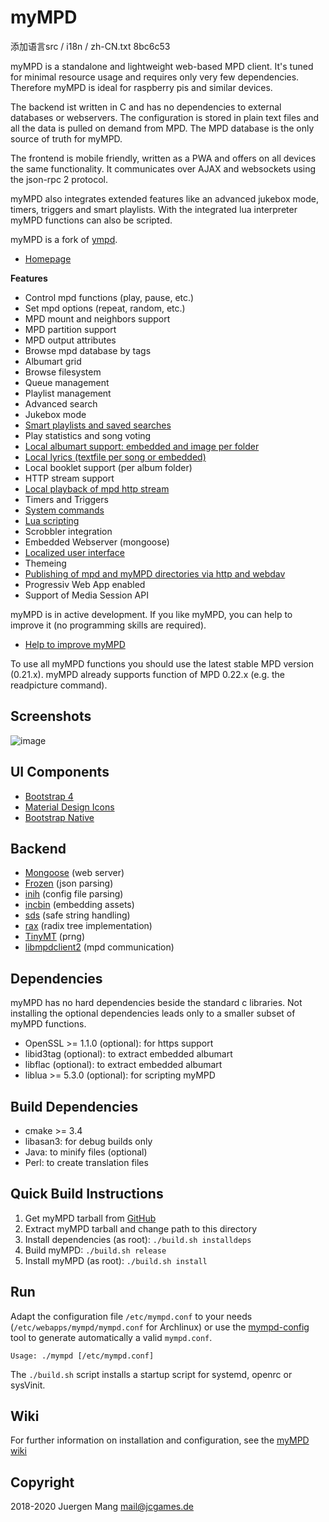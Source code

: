 myMPD
=====
添加语言src / i18n / zh-CN.txt 8bc6c53


myMPD is a standalone and lightweight web-based MPD client. It's tuned for minimal resource usage and requires only very few dependencies. Therefore myMPD is ideal for raspberry pis and similar devices.

The backend ist written in C and has no dependencies to external databases or webservers. The configuration is stored in plain text files and all the data is pulled on demand from MPD. The MPD database is the only source of truth for myMPD.

The frontend is mobile friendly, written as a PWA and offers on all devices the same functionality. It communicates over AJAX and websockets using the json-rpc 2 protocol.

myMPD also integrates extended features like an advanced jukebox mode, timers, triggers and smart playlists. With the integrated lua interpreter myMPD functions can also be scripted.

myMPD is a fork of [ympd](https://github.com/notandy/ympd).

- [Homepage](https://jcorporation.github.io/myMPD/)

**Features**
- Control mpd functions (play, pause, etc.)
- Set mpd options (repeat, random, etc.)
- MPD mount and neighbors support
- MPD partition support
- MPD output attributes
- Browse mpd database by tags
- Albumart grid
- Browse filesystem
- Queue management
- Playlist management
- Advanced search
- Jukebox mode
- [Smart playlists and saved searches](https://github.com/jcorporation/myMPD/wiki/Smart-playlists)
- Play statistics and song voting
- [Local albumart support: embedded and image per folder](https://github.com/jcorporation/myMPD/wiki/Albumart)
- [Local lyrics (textfile per song or embedded)](https://github.com/jcorporation/myMPD/wiki/Lyrics)
- Local booklet support (per album folder)
- HTTP stream support
- [Local playback of mpd http stream](https://github.com/jcorporation/myMPD/wiki/Local-playback)
- Timers and Triggers
- [System commands](https://github.com/jcorporation/myMPD/wiki/System-Commands)
- [Lua scripting](https://github.com/jcorporation/myMPD/wiki/Scripting)
- Scrobbler integration
- Embedded Webserver (mongoose)
- [Localized user interface](https://github.com/jcorporation/myMPD/wiki/Translating)
- Themeing
- [Publishing of mpd and myMPD directories via http and webdav](https://github.com/jcorporation/myMPD/wiki/Publishing-directories)
- Progressiv Web App enabled
- Support of Media Session API

myMPD is in active development. If you like myMPD, you can help to improve it (no programming skills are required).
- [Help to improve myMPD](https://github.com/jcorporation/myMPD/issues/167)

To use all myMPD functions you should use the latest stable MPD version (0.21.x). myMPD already supports function of MPD 0.22.x (e.g. the readpicture command).

Screenshots
-----------

![image](https://jcorporation.github.io/myMPD/assets/myMDPv6.0.0.gif)

UI Components
-------------
- [Bootstrap 4](https://getbootstrap.com)
- [Material Design Icons](https://material.io/tools/icons/)
- [Bootstrap Native](http://thednp.github.io/bootstrap.native/)

Backend
-------
- [Mongoose](https://github.com/cesanta/mongoose) (web server)
- [Frozen](https://github.com/cesanta/frozen) (json parsing)
- [inih](https://github.com/benhoyt/inih) (config file parsing)
- [incbin](https://github.com/graphitemaster/incbin) (embedding assets)
- [sds](https://github.com/antirez/sds) (safe string handling)
- [rax](https://github.com/antirez/rax) (radix tree implementation)
- [TinyMT](https://github.com/MersenneTwister-Lab/TinyMT) (prng)
- [libmpdclient2](https://github.com/jcorporation/libmpdclient/tree/libmympdclient) (mpd communication)

Dependencies
------------
myMPD has no hard dependencies beside the standard c libraries. 
Not installing the optional dependencies leads only to a smaller subset of myMPD functions.
- OpenSSL >= 1.1.0 (optional): for https support
- libid3tag (optional): to extract embedded albumart
- libflac (optional): to extract embedded albumart
- liblua >= 5.3.0 (optional): for scripting myMPD

Build Dependencies
------------------
- cmake >= 3.4
- libasan3: for debug builds only
- Java: to minify files (optional)
- Perl: to create translation files

Quick Build Instructions
------------------------
1. Get myMPD tarball from [GitHub](https://github.com/jcorporation/myMPD/releases/latest)
2. Extract myMPD tarball and change path to this directory
3. Install dependencies (as root): `./build.sh installdeps`
4. Build myMPD: `./build.sh release`
5. Install myMPD (as root): `./build.sh install`

Run
---
Adapt the configuration file `/etc/mympd.conf` to your needs (`/etc/webapps/mympd/mympd.conf` for Archlinux) or use the [mympd-config](https://github.com/jcorporation/myMPD/wiki/mympd-config) tool to generate automatically a valid `mympd.conf`.

``
Usage: ./mympd [/etc/mympd.conf]
``

The `./build.sh` script installs a startup script for systemd, openrc or sysVinit.

Wiki
----
For further information on installation and configuration, see the [myMPD wiki](https://github.com/jcorporation/myMPD/wiki)

Copyright
---------
2018-2020 Juergen Mang <mail@jcgames.de>
